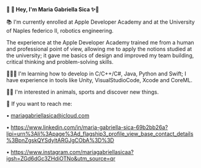 **🤯 🦋 Hey, I'm Maria Gabriella Sica ✨🌙**

📚 I'm currently enrolled at Apple Developer Academy and at the University of Naples federico II, robotics engineering.

The experience at the Apple Developer Academy trained me from a human and professional point of view, allowing me to apply the notions studied at the university; it gave me basics of design and improved my team building, critical thinking and problem-solving skills.

👩🏼‍💻 I'm learning how to develop in C/C++/C#, Java, Python and Swift; I have experience in tools like Unity, VisualStudioCode, Xcode and CoreML. 

🥰🍿 I'm interested in animals, sports and discover new things.


📨 If you want to reach me: 

• mariagabriellasica@icloud.com

• https://www.linkedin.com/in/maria-gabriella-sica-69b2bb26a?lipi=urn%3Ali%3Apage%3Ad_flagship3_profile_view_base_contact_details%3BpnZgskQYSdyltARGJgCObA%3D%3D

• https://www.instagram.com/mariagabriellasicaa?igsh=ZGd6dGc3ZHdiOTNo&utm_source=qr

